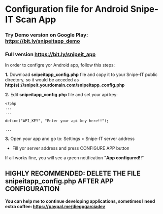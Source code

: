 # Configuration file for Android Snipe-IT Scan App 

### Try Demo version on Google Play: https://bit.ly/snipeitapp_demo
### Full version https://bit.ly/snipeit_app

In order to configre yor Android app, follow this steps:

**1.** Download **snipeitapp_config.php** file and copy it to your Snipe-IT public directory, so it would be acceded as **http(s)://snipeit.yourdomain.com/snipeitapp_config.php**

**2.** Edit **snipeitapp_config.php** file and set your api key:

```
<?php
...
...

define("API_KEY", "Enter your api key here!!");

...
```

**3.** Open your app and go to: Settings > Snipe-IT server address

* Fill yor server address and press CONFIGURE APP button

If all works fine, you will see a green notification "**App configured!!**"


## HIGHLY RECOMMENDED: DELETE THE FILE snipeitapp_config.php AFTER APP CONFIGURATION


#### You can help me to continue developing applications, sometimes I need extra coffee: https://paypal.me/diegogarciadev
